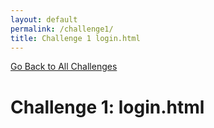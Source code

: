 ```yaml
---
layout: default
permalink: /challenge1/
title: Challenge 1 login.html
---
```


[Go Back to All Challenges](https://securedorg.github.io/flareon4)

# Challenge 1: login.html #